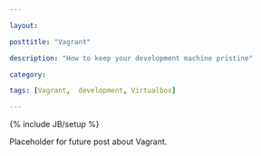 ```yaml
---

layout: 

posttitle: "Vagrant"

description: "How to keep your development machine pristine"

category: 

tags: [Vagrant,  development, Virtualbox]

---
```



{% include JB/setup %}


Placeholder for future post about Vagrant. 
